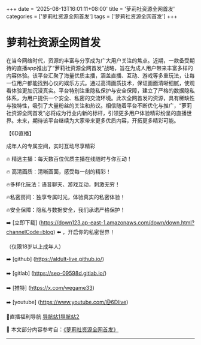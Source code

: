 +++
date = '2025-08-13T16:01:11+08:00'
title = '萝莉社资源全网首发'
categories = ['萝莉社资源全网首发']
tags = ['萝莉社资源全网首发']
+++

# 萝莉社资源全网首发

在当今网络时代，资源的丰富与分享成为广大用户关注的焦点。近期，一款备受期待的直播app推出了“萝莉社资源全网首发”战略，旨在为成人用户带来丰富多样的内容体验。该平台汇聚了海量优质主播，涵盖直播、互动、游戏等多重玩法，让每一位用户都能找到心仪的娱乐方式。通过高清画质技术，保证画面清晰细腻，使观看体验更加沉浸真实。平台特别注重隐私保护与安全保障，建立了严格的数据隐私体系，为用户提供一个安全、私密的交流环境。此次全网首发的资源，具有稀缺性与独特性，吸引了大量粉丝的关注和热议。相信随着平台不断优化与推广，“萝莉社资源全网首发”必将成为行业内新的标杆，引领更多用户体验精彩纷呈的直播世界。未来，期待该平台继续为大家带来更多优质内容，开拓更多精彩可能。

【6D直播】

 成年人的专属空间，实时互动尽享精彩

🔥 精选主播：每天数百位优质主播在线随时与你互动！

🔥 高清画质：清晰画面，感受每一刻的精彩！

🔥多样化玩法：语音聊天、游戏互动，刺激无穷！

🔥私密房间：独享专属时光，体验真实的私密体验！

🔥安全保障：隐私与数据安全，我们承诺严格保护！

➡️ [立即下载] (https://down123.ap-east-1.amazonaws.com/down/down.html?channelCode=blog) ⬅️ ，开启你的私密世界！

 （仅限18岁以上成年人）

➡️ [github] (https://aldult-live.github.io/)

➡️ [gitlab] (https://seo-09598d.gitlab.io/)

➡️ [推特] (https://x.com/wegame33)

➡️ [youtube] (https://www.youtube.com/@6Dlive)

🔞直播福利导航   [导航站1](https://webstack-86085a.gitlab.io/)[导航站2](https://onlygit123-2.github.io/)


📘 本文部分内容参考自：[《萝莉社资源全网首发》](https://github.com/xiaohongmaozhibozuixin/live)

---

